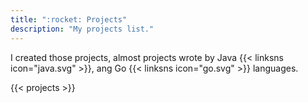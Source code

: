 ```yaml
---
title: ":rocket: Projects"
description: "My projects list."
---
```


I created those projects, almost projects wrote by Java {{< linksns icon="java.svg" >}}, ang Go {{< linksns icon="go.svg" >}} languages.

{{< projects >}}
